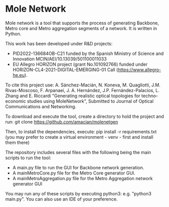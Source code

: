 # Mole Network

Mole network is a tool that supports the process of generating Backbone, Metro core and Metro aggregation segments of a network.
It is written in Python.

This work has been developed under R&D projects:
- PID2022-136684OB-C21 funded by the Spanish Ministry of Science and Innovation MCIN/AEI/10.13039/501100011033
- EU Allegro HORIZON project (grant No.101092766) funded under HORIZON-CL4-2021-DIGITAL-EMERGING-01 Call (https://www.allegro-he.eu).

To cite this project use:
A. Sánchez-Macián, N. Koneva, M. Quagliotti, J.M. Rivas-Moscoso, F. Arpanaei,
J. A. Hernández, J.P. Fernández-Palacios, L. Zhang and E. Riccardi 
"Generating realistic optical topologies for techno-economic studies using MoleNetwork",
Submitted to Journal of Optical Communications and Networking.

To download and execute the tool, create a directory to hold the project and run:
git clone https://github.com/amacian/molenetgen

Then, to install the dependencies, execute:
pip install -r requirements.txt
(you may prefer to create a virtual environment - venv - first and install them there)

The repository includes several files with the following being the main scripts to run the tool:

- A main.py file to run the GUI for Backbone network generation. 
- A mainMetroCore.py file for the Metro Core generator GUI.
- A mainMetroAggregation.py file for the Metro Aggregation network generator GUI

You may run any of these scripts by executing python3: e.g. "python3 main.py".
You can also use an IDE of your preference.
